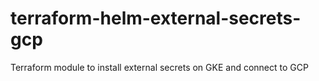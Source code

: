 # terraform-helm-external-secrets-gcp
Terraform module to install external secrets on GKE and connect to GCP
